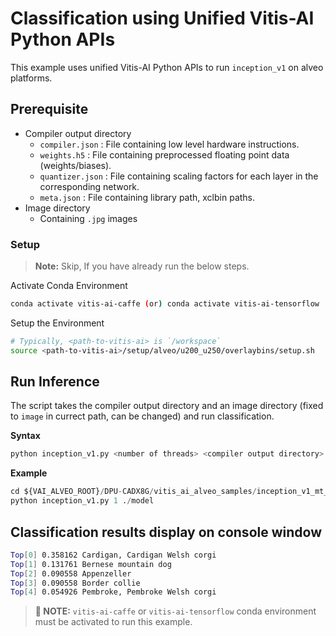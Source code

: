 # Classification using Unified Vitis-AI Python APIs

This example uses unified Vitis-AI Python APIs to run `inception_v1` on alveo platforms.

## Prerequisite

- Compiler output directory
  - `compiler.json` : File containing low level hardware instructions.
  - `weights.h5` : File containing preprocessed floating point data (weights/biases).
  - `quantizer.json` : File containing scaling factors for each layer in the corresponding network.
  - `meta.json` : File containing library path, xclbin paths.
- Image directory
  - Containing `.jpg` images

### Setup

> **Note:** Skip, If you have already run the below steps.

Activate Conda Environment
  ```sh
  conda activate vitis-ai-caffe (or) conda activate vitis-ai-tensorflow
  ```

Setup the Environment

  ```sh
  # Typically, <path-to-vitis-ai> is `/workspace`
  source <path-to-vitis-ai>/setup/alveo/u200_u250/overlaybins/setup.sh
  ```

## Run Inference

The script takes the compiler output directory and an image directory (fixed to `image` in currect path, can be changed) and run classification.

**Syntax**
```Python
python inception_v1.py <number of threads> <compiler output directory>
```

**Example**

```Python
cd ${VAI_ALVEO_ROOT}/DPU-CADX8G/vitis_ai_alveo_samples/inception_v1_mt_py
python inception_v1.py 1 ./model
```

## Classification results display on console window

```sh
Top[0] 0.358162 Cardigan, Cardigan Welsh corgi
Top[1] 0.131761 Bernese mountain dog
Top[2] 0.090558 Appenzeller
Top[3] 0.090558 Border collie
Top[4] 0.054926 Pembroke, Pembroke Welsh corgi
```

>**:pushpin: NOTE:** `vitis-ai-caffe` or `vitis-ai-tensorflow` conda environment must be activated to run this example.


